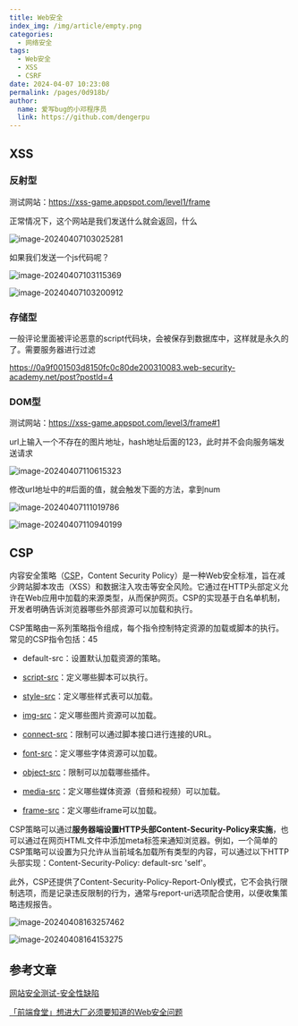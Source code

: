 ```yaml
---
title: Web安全
index_img: /img/article/empty.png
categories: 
  - 网络安全
tags: 
  - Web安全
  - XSS
  - CSRF
date: 2024-04-07 10:23:08
permalink: /pages/0d918b/
author: 
  name: 爱写bug的小邓程序员
  link: https://github.com/dengerpu
---
```


## XSS

### 反射型

测试网站：https://xss-game.appspot.com/level1/frame

正常情况下，这个网站是我们发送什么就会返回，什么

![image-20240407103025281](https://trpora-1300527744.cos.ap-chongqing.myqcloud.com/img/202404071030404.png)

如果我们发送一个js代码呢？

![image-20240407103115369](https://trpora-1300527744.cos.ap-chongqing.myqcloud.com/img/202404071031418.png)

![image-20240407103200912](https://trpora-1300527744.cos.ap-chongqing.myqcloud.com/img/202404071032987.png)

### 存储型

一般评论里面被评论恶意的script代码块，会被保存到数据库中，这样就是永久的了。需要服务器进行过滤

https://0a9f001503d8150fc0c80de200310083.web-security-academy.net/post?postld=4

### DOM型

测试网站：https://xss-game.appspot.com/level3/frame#1

url上输入一个不存在的图片地址，hash地址后面的123，此时并不会向服务端发送请求

![image-20240407110615323](https://trpora-1300527744.cos.ap-chongqing.myqcloud.com/img/202404071106386.png)

修改url地址中的#后面的值，就会触发下面的方法，拿到num

![image-20240407111019786](https://trpora-1300527744.cos.ap-chongqing.myqcloud.com/img/202404071110836.png)

![image-20240407110940199](https://trpora-1300527744.cos.ap-chongqing.myqcloud.com/img/202404071110174.png)

## CSP

内容安全策略（[CSP](https://m.baidu.com/s?word=CSP&sa=re_dqa_zy)，Content Security Policy）是一种Web安全标准，旨在减少跨站脚本攻击（XSS）和数据注入攻击等安全风险。它通过在HTTP头部定义允许在Web应用中加载的来源类型，从而保护网页。CSP的实现基于白名单机制，开发者明确告诉浏览器哪些外部资源可以加载和执行。

CSP策略由一系列策略指令组成，每个指令控制特定资源的加载或脚本的执行。常见的CSP指令包括：45

- default-src：设置默认加载资源的策略。

- [script-src](https://m.baidu.com/s?word=script-src&sa=re_dqa_zy)：定义哪些脚本可以执行。

- [style-src](https://m.baidu.com/s?word=style-src&sa=re_dqa_zy)：定义哪些样式表可以加载。

- [img-src](https://m.baidu.com/s?word=img-src&sa=re_dqa_zy)：定义哪些图片资源可以加载。

- [connect-src](https://m.baidu.com/s?word=connect-src&sa=re_dqa_zy)：限制可以通过脚本接口进行连接的URL。
- [font-src](https://m.baidu.com/s?word=font-src&sa=re_dqa_zy)：定义哪些字体资源可以加载。
- [object-src](https://m.baidu.com/s?word=object-src&sa=re_dqa_zy)：限制可以加载哪些插件。
- [media-src](https://m.baidu.com/s?word=media-src&sa=re_dqa_zy)：定义哪些媒体资源（音频和视频）可以加载。
- [frame-src](https://m.baidu.com/s?word=frame-src&sa=re_dqa_zy)：定义哪些iframe可以加载。

CSP策略可以通过**服务器端设置HTTP头部Content-Security-Policy来实施**，也可以通过在网页HTML文件中添加meta标签来通知浏览器。例如，一个简单的CSP策略可以设置为只允许从当前域名加载所有类型的内容，可以通过以下HTTP头部实现：Content-Security-Policy: default-src 'self'。

此外，CSP还提供了Content-Security-Policy-Report-Only模式，它不会执行限制选项，而是记录违反限制的行为，通常与report-uri选项配合使用，以便收集策略违规报告。

![image-20240408163257462](https://trpora-1300527744.cos.ap-chongqing.myqcloud.com/img/202404081633776.png)

![image-20240408164153275](https://trpora-1300527744.cos.ap-chongqing.myqcloud.com/img/202404081641426.png)

## 参考文章

[网站安全测试-安全性缺陷](https://blog.csdn.net/qq_41138935/article/details/89282298?utm_medium=distribute.pc_relevant.none-task-blog-2~default~baidujs_baidulandingword~default-1-89282298-blog-83720423.235^v43^control&spm=1001.2101.3001.4242.2&utm_relevant_index=2)

[「前端食堂」想进大厂必须要知道的Web安全问题](https://juejin.cn/post/6844904100945985543)
